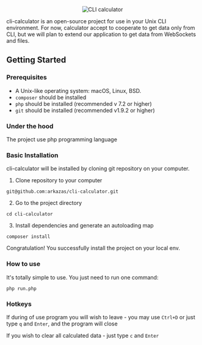 <p align="center">
  <img src="https://cdn4.vectorstock.com/i/1000x1000/18/78/detective-cute-calculator-character-cartoon-vector-18401878.jpg" alt="CLI calculator">
</p>

cli-calculator is an open-source project for use in your Unix CLI environment.
For now, calculator accept to cooperate to get data only from CLI, but we will plan to 
extend our application to get data from WebSockets and files.

## Getting Started

### Prerequisites

* A Unix-like operating system: macOS, Linux, BSD.
* `composer` should be installed
* `php` should be installed (recommended v 7.2 or higher)
* `git` should be installed (recommended v1.9.2 or higher)

### Under the hood

The project use php programming language

### Basic Installation

cli-calculator will be installed by cloning git repository on your computer.

1. Clone repository to your computer

```
git@github.com:arkazas/cli-calculator.git
```
2. Go to the project directory

```
cd cli-calculator
```

3. Install dependencies and generate an autoloading map

```
composer install
```

Congratulation! You successfully install the project on your local env.

### How to use

It's totally simple to use. You just need to run one command:

```
php run.php
```

### Hotkeys

If during of use program you will wish to leave - you may use `Ctrl+D` or just type `q` and `Enter`, and the program will close
 
If you wish to clear all calculated data - just type `c` and `Enter`